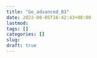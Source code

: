 ```yaml
---
title: "Go_advanced_03"
date: 2022-08-05T16:42:43+08:00
lastmod:
tags: []
categories: []
slug:
draft: true
---
```


